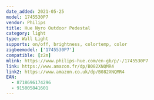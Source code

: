 ```yaml
---
date_added: 2021-05-25
model: 1745530P7
vendor: Philips
title: Hue Nyro Outdoor Pedestal
category: light
type: Wall Light
supports: on/off, brightness, colortemp, color
zigbeemodel: ['1745530P7']
compatible: [z2m]
mlink: https://www.philips-hue.com/en-gb/p/-/1745530P7
link: https://www.amazon.fr/dp/B082XNQMR4
link2: https://www.amazon.co.uk/dp/B082XNQMR4
EAN: 
  - 8718696174296
  - 915005841601
---
```

